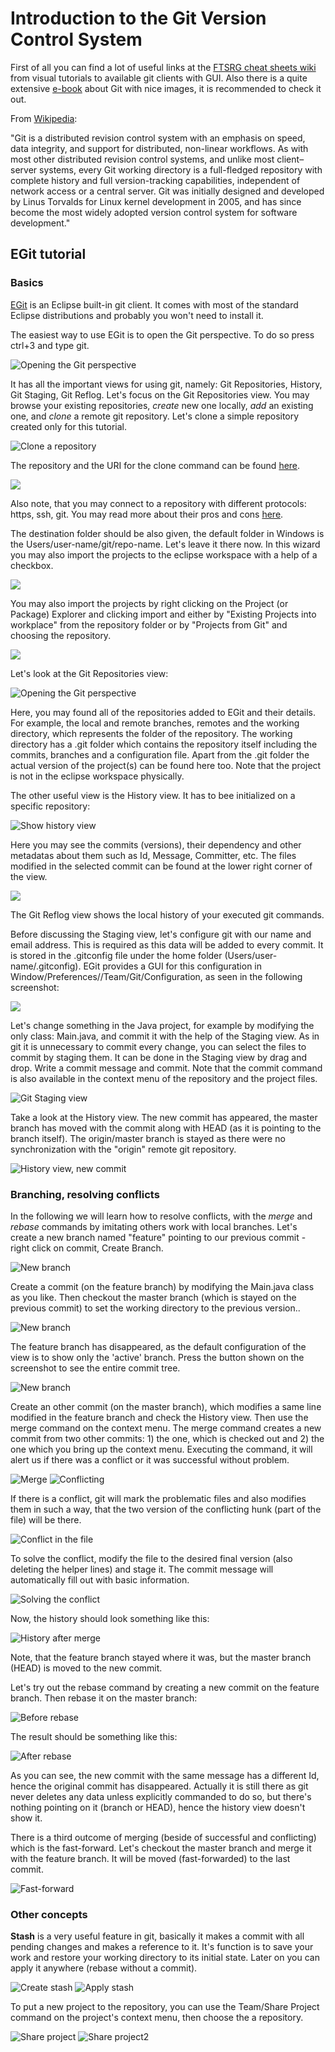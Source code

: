 Introduction to the Git Version Control System
==============================================

First of all you can find a lot of useful links at the [FTSRG cheat sheets wiki](https://github.com/FTSRG/cheat-sheets/wiki/Git) from visual tutorials to available git clients with GUI. Also there is a quite extensive [e-book](http://git-scm.com/book) about Git with nice images, it is recommended to check it out.

From [Wikipedia](http://en.wikipedia.org/wiki/Git_(software)):

"Git is a distributed revision control system with an emphasis on speed, data integrity, and support for distributed, non-linear workflows. As with most other distributed revision control systems, and unlike most client–server systems, every Git working directory is a full-fledged repository with complete history and full version-tracking capabilities, independent of network access or a central server. Git was initially designed and developed by Linus Torvalds for Linux kernel development in 2005, and has since become the most widely adopted version control system for software development."

EGit tutorial
-------------

### Basics

[EGit](https://www.eclipse.org/egit/) is an Eclipse built-in git client. It comes with most of the standard Eclipse distributions and probably you won't need to install it.

The easiest way to use EGit is to open the Git perspective. To do so press ctrl+3 and type git.

![Opening the Git perspective](mdsd/2015/git/1-quickaccess-git-perspective.png)

It has all the important views for using git, namely: Git Repositories, History, Git Staging, Git Reflog. Let's focus on the Git Repositories view. You may browse your existing repositories, _create_ new one locally, _add_ an existing one, and _clone_ a remote git repository. Let's clone a simple repository created only for this tutorial.

![Clone a repository](mdsd/2015/git/2-clone-repo.png)

The repository and the URI for the clone command can be found [here](https://github.com/n-a-sz/mdsd-git-demo).

![](mdsd/2015/git/3-repo-uri.png)

Also note, that you may connect to a repository with different protocols: https, ssh, git. You may read more about their pros and cons [here](http://git-scm.com/book/it/v2/Git-on-the-Server-The-Protocols).

The destination folder should be also given, the default folder in Windows is the Users/user-name/git/repo-name. Let's leave it there now. In this wizard you may also import the projects to the eclipse workspace with a help of a checkbox.

![](mdsd/2015/git/4-location.png)

You may also import the projects by right clicking on the Project (or Package) Explorer and clicking import and either by "Existing Projects into workplace" from the repository folder or by "Projects from Git" and choosing the repository.

![](mdsd/2015/git/9-import-project.png)

Let's look at the Git Repositories view:

![Opening the Git perspective](mdsd/2015/git/5-repositories-view.png)

Here, you may found all of the repositories added to EGit and their details. For example, the local and remote branches, remotes and the working directory, which represents the folder of the repository. The working directory has a .git folder which contains the repository itself including the commits, branches and a configuration file.
Apart from the .git folder the actual version of the project(s) can be found here too. Note that the project is not in the eclipse workspace physically.

The other useful view is the History view. It has to bee initialized on a specific repository:

![Show history view](mdsd/2015/git/6-show-in-history.png)

Here you may see the commits (versions), their dependency and other metadatas about them such as Id, Message, Committer, etc. The files modified in the selected commit can be found at the lower right corner of the view.

![](mdsd/2015/git/7-history-view.png)

The Git Reflog view shows the local history of your executed git commands.

Before discussing the Staging view, let's configure git with our name and email address. This is required as this data will be added to every commit. It is stored in the .gitconfig file under the home folder (Users/user-name/.gitconfig). EGit provides a GUI for this configuration in Window/Preferences//Team/Git/Configuration, as seen in the following screenshot:

![](mdsd/2015/git/8-git-user.png)

Let's change something in the Java project, for example by modifying the only class: Main.java, and commit it with the help of the Staging view. As in git it is unnecessary to commit every change, you can select the files to commit by staging them. It can be done in the Staging view by drag and drop. Write a commit message and commit. Note that the commit command is also available in the context menu of the repository and the project files.

![Git Staging view](mdsd/2015/git/10-staging.png)

Take a look at the History view. The new commit has appeared, the master branch has moved with the commit along with HEAD (as it is pointing to the branch itself). The origin/master branch is stayed as there were no synchronization with the "origin" remote git repository.

![History view, new commit](mdsd/2015/git/11-first-commit.png)

### Branching, resolving conflicts

In the following we will learn how to resolve conflicts, with the _merge_ and _rebase_ commands by imitating others work with local branches. Let's create a new branch named "feature" pointing to our previous commit - right click on commit, Create Branch.

![New branch](mdsd/2015/git/12-branch.png)

Create a commit (on the feature branch) by modifying the Main.java class as you like. Then checkout the master branch (which is stayed on the previous commit) to set the working directory to the previous version..

![New branch](mdsd/2015/git/13-checkout.png)

The feature branch has disappeared, as the default configuration of the view is to show only the 'active' branch. Press the button shown on the screenshot to see the entire commit tree.

![New branch](mdsd/2015/git/14-show-branches.png)

Create an other commit (on the master branch), which modifies a same line modified in the feature branch and check the History view. Then use the merge command on the context menu. The merge command creates a new commit from two other commits: 1) the one, which is checked out and 2) the one which you bring up the context menu. Executing the command, it will alert us if there was a conflict or it was successful without problem.

![Merge](mdsd/2015/git/15-merge.png)
![Conflicting](mdsd/2015/git/16-conflicting.png)

If there is a conflict, git will mark the problematic files and also modifies them in such a way, that the two version of the conflicting hunk (part of the file) will be there.

![Conflict in the file](mdsd/2015/git/17-conflict.png)

To solve the conflict, modify the file to the desired final version (also deleting the helper lines) and stage it. The commit message will automatically fill out with basic information.

![Solving the conflict](mdsd/2015/git/18-solve.png)

Now, the history should look something like this:

![History after merge](mdsd/2015/git/19-merge-history.png)

Note, that the feature branch stayed where it was, but the master branch (HEAD) is moved to the new commit.

Let's try out the rebase command by creating a new commit on the feature branch. Then rebase it on the master branch:

![Before rebase](mdsd/2015/git/21-rebaseon.png)

The result should be something like this:

![After rebase](mdsd/2015/git/22-after-rebase.png)

As you can see, the new commit with the same message has a different Id, hence the original commit has disappeared. Actually it is still there as git never deletes any data unless explicitly commanded to do so, but there's nothing pointing on it (branch or HEAD), hence the history view doesn't show it.

There is a third outcome of merging (beside of successful and conflicting) which is the fast-forward. Let's checkout the master branch and merge it with the feature branch. It will be moved (fast-forwarded) to the last commit.

![Fast-forward](mdsd/2015/git/23-checkout-and-merge.png)

### Other concepts

**Stash** is a very useful feature in git, basically it makes a commit with all pending changes and makes a reference to it. It's function is to save your work and restore your working directory to its initial state. Later on you can apply it anywhere (rebase without a commit).

![Create stash](mdsd/2015/git/24-stash.png)
![Apply stash](mdsd/2015/git/25-apply-stash.png)

To put a new project to the repository, you can use the Team/Share Project command on the project's context menu, then choose the a repository.

![Share project](mdsd/2015/git/26-share-project.png)
![Share project2](mdsd/2015/git/27-share-project2.png)